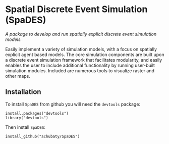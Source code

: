 # Spatial Discrete Event Simulation (SpaDES)

*A package to develop and run spatially explicit discrete event simulation models.*

Easily implement a variety of simulation models, with a focus on spatially explicit agent based models. The core simulation components are built upon a discrete event simulation framework that facilitates modularity, and easily enables the user to include additional functionality by running user-built simulation modules. Included are numerous tools to visualize raster and other maps.

## Installation

To install `SpaDES` from github you will need the `devtools` package:

    install.packages("devtools")
    library("devtools")

Then install `SpaDES`:

    install_github("achubaty/SpaDES")
